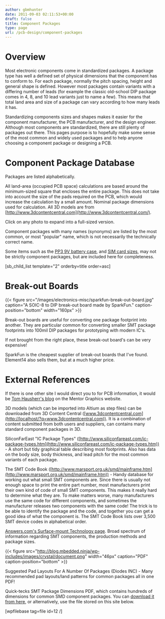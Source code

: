 ```yaml
---
author: gbmhunter
date: 2011-09-03 02:11:53+00:00
draft: false
title: Component Packages
type: page
url: /pcb-design/component-packages
---
```


# Overview




Most electronic components come in standardized packages. A package type has well a defined set of physical dimensions that the component has to conform to. For each package, normally the pitch spacing, height and general shape is defined. However most packages contain variants with a differing number of leads (for example the classic old-school DIP package comes in 4, 8, and 10 lead variants just to name a few). This means that total land area and size of a package can vary according to how many leads it has.




Standardizing components sizes and shapes makes it easier for the component manufacturer, the PCB manufacturer, and the design engineer. Although most components are standardized, there are still plenty of packages out there. This pages purpose is to hopefully make some sense of the most common and widely used packages and to help anyone choosing a component package or designing a PCB.




# Component Package Database




Packages are listed alphabetically.




All land-area (occupied PCB space) calculations are based around the minimum-sized square that encloses the entire package. This does not take into account the size of the pads required on the PCB, which would increase the calculation by a small amount. Nominal package dimensions used for calculation. All 3D models are from [http://www.3dcontentcentral.com](http://www.3dcontentcentral.com/).




Click on any photo to expand into a full-sized version.




Component packages with many names (synonyms) are listed by the most common, or most "popular" name, which is not necessarily the technically correct name.




Some items such as the [PP3 9V battery case](http://blog.mbedded.ninja/pcb-design/component-packages/pp3-component-package), and [SIM card sizes](http://blog.mbedded.ninja/pcb-design/component-packages/sim-card-sizes), may not be strictly component packages, but are included here for completeness.




[sb_child_list template="2" orderby=title order=asc]




# Break-out Boards




{{< figure src="/images/electronics-misc/sparkfun-break-out-board.jpg" caption="A SOIC-8 to DIP break-out board made by SparkFun." caption-position="bottom" width="160px" >}}




Break-out boards are useful for converting one package footprint into another. They are particular common for converting smaller SMT package footprints into 100mil DIP packages for prototyping with modern IC's.




If not brought from the right place, these break-out board's can be very expensive!




SparkFun is the cheapest supplier of break-out boards that I've found. Element14 also sells them, but at a much higher price.




# External References




If there is one other site I would direct you to for PCB information, it would be [Tom Hausherr's blog](http://blogs.mentor.com/tom-hausherr/) on the Mentor Graphics website.




3D models (which can be imported into Altium as step files) can be downloaded from 3D Content Central ([www.3dcontentcentral.com](http://localhost/?q=www.3dcontentcentral.com)). It is a combination of content submitted from both users and suppliers, can contains many standard component packages in 3D.




SiliconFarEast "IC Package Types" ([http://www.siliconfareast.com/ic-package-types.htm](http://www.siliconfareast.com/ic-package-types.htm)) - A short but tidy graphical table describing most footprints. Also has data on the body size, body thickness, and lead pitch for the most common variants of each package.




The SMT Code Book ([http://www.marsport.org.uk/smd/mainframe.htm](http://www.marsport.org.uk/smd/mainframe.htm)) - Handy database for working out what small SMT components are. Since there is usually not enough space to print the entire part number, most manufacturers print their own kind of code of small SMT components. This makes it really hard to determine what they are. To make matters worse, many manufacturers use the same code for different components, and sometimes the manufacturer releases two components with the same code! The trick is to be able to identify the package and the code, and together you can get a good idea of what the component is. The SMT Code Book lists over 3,500 SMT device codes in alphabetical order.




[Answers.com's Surface-mount Technology page](http://www.answers.com/topic/surface-mount-technology). Broad spectrum of information regarding SMT components, the production methods and package sizes.



{{< figure src="http://blog.mbedded.ninja/wp-includes/images/crystal/document.png" width="46px" caption="PDF" caption-position="bottom" >}}



Suggested Pad Layouts For A Number Of Packages (Diodes INC) - Many recommended pad layouts/land patterns for common packages all in one PDF!




Quick-tecks SMT Package Dimensions PDF, which contains hundreds of dimensions for common SMD component packages. You can [download it from here](http://www.quick-teck.co.uk/TechArticleDoc/9522698761347382744.pdf), or alternatively, use the file stored on this site below.




[wpfilebase tag=file id=12 /]
